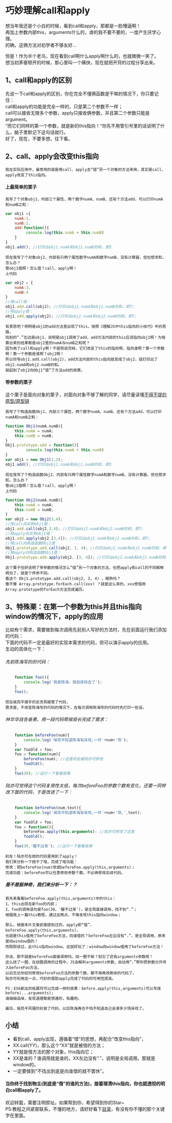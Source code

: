 # 巧妙理解call和apply
想当年我还是个小白的时候，看到call和apply，那都是一脸懵逼啊！<br/>
再加上参数内部this，arguments什么的，虐的我不要不要的，一度产生厌学心理。<br/>
的确，这俩方法对初学者不够友好...<br/>

但是！作为半个老鸟，现在看到call啊什么apply啊什么的，也就微微一笑了。<br/>
想当初茅塞顿开的时候，那心里叫一个痛快，现在就把开窍的过程分享出来。<br/>

## 1、call和apply的区别
先说一下call和apply的区别，你在完全不懂俩函数是干嘛的情况下，你只要记住：<br/>
call和apply的功能是完全一样的，只是第二个参数不一样；<br/>
call可以接收无限多个参数，apply只接收俩参数，并且第二个参数只能是argument。<br/>
“而它们同样的第一个参数，就是新的this指向！”你先不用管引号里的话说明了什么，脑子里默记下这句话就行。<br/>
好了，现在，不要多想，往下看。<br/>


## 2、call、apply会改变this指向
    
    我在实际应用中，最常用的就是用call、apply去“借”另一个对象的方法来用，其实是call、apply改变了this指向。
#### 上最简单的栗子

    我写了个对象obj1，内部三个属性，两个数字numA、numB、还有个方法add，可以打印numA和numB之和：
    
```javascript
var obj1 ={
    numA:1,
    numB:2,
    add:function(){
         console.log(this.numA + this.numB)
    }
}
obj1.add(); //打印出obj1.numA和obj1.numB的和，即3
```

    现在我写了个对象obj2，内部有只两个属性数字numA和数字numB，没有计算器，但也想求和，怎么办？
    管obj1借啊！怎么借？call、apply啊！
    上代码

```javascript
var obj2 = {
    numA:3,
    numB:4
}
//用call借：
obj1.add.call(obj2); //打印出obj2.numA和obj2.numB的和，即7;
//用apply借：
obj1.add.apply(obj2); //打印出obj2.numA和obj2.numB的和，即7;
```

    有意思吧？明明是obj1的add方法里出现了this，按照《理解JS中this指向的小技巧》中的思路，
    找到的“.”左边是obj1，说明是obj1调用了add，add方法内部的this应该指向obj1啊！为啥算出来的结果都是obj2里的numA与numB之和呢？
    因为用了call和apply啊！不是刚说完嘛，它们改变了this的指向啊，指向谁啊？第一个参数啊！第一个参数是谁啊？obj2啊！
    所以你写obj1.add.call(obj2)，add方法内部的this指向就变成了obj2，就打印出了obj2.numA和obj2.numB的和。
    就起到了obj2向Obj1“借”了方法add的效果。
#### 带参数的栗子
这个栗子是面向对象的栗子，对面向对象不够了解的同学，请尽量读懂[不得不提的原型/原型链](https://github.com/TerryBeanX2/Dive-Into-JS/tree/master/proto)<br/>

    我写了个构造函数Obj1，内部三个属性，两个数字numA、numB、还有个方法add，可以打印numA和numB之和：
    
```javascript
function Obj1(numA,numB){
    this.numA = numA;
    this.numB = numB;
}
Obj1.prototype.add = function(){
         console.log(this.numA + this.numB)
}
var obj1 = new Obj1(1,2);
obj1.add(); //打印出obj1.numA和obj1.numB的和，即3
```

    现在我写了个构造函数Obj2，内部有只两个属性数字numA和数字numB，没有计算器，但也想求和，怎么办？
    管obj1借啊！怎么借？call、apply啊！
    上代码

```javascript
function Obj2(numA,numB){
    this.numA = numA;
    this.numB = numB;
}
var obj2 = new Obj2(3,4);
//用call向实例obj1借：
obj1.add.call(obj2,3,4); //打印出obj2.numA和obj2.numB的和，即7;
//用apply向实例obj1借：
obj1.add.apply(obj2,[3,4]); //打印出obj2.numA和obj2.numB的和，即7;
//用call向构造函数Obj1借：
Obj1.prototype.add.call(obj2, 3, 4); //打印出obj2.numA和obj2.numB的和，即7;
//用apply向构造函数Obj1借：
Obj1.prototype.add.apply(obj2, [3, 4]); //打印出obj2.numA和obj2.numB的和，即7;
```

    这个栗子恰好说明了带参数的情况怎么“借”另一个对象的方法，也把apply和call的不同解释明白了，就是个传参不同。
    看这个 Obj1.prototype.add.call(obj2, 3, 4) ，眼熟吗？
    像不像 Array.prototype.forEach.call(xxx) ？就是这么来的，xxx想借用Array.prototype的forEach方法完成遍历。
## 3、特殊栗：在第一个参数为this并且this指向window的情况下，apply的应用
比如有个需求，需要做到每次调用先前别人写好的方法时，先在前面运行我们添加的代码：<br/>
下面的代码不一定是最好的实现本需求的代码，但可以演示apply的应用。<br/>
生动的具体化一下：

###### 先前陈海写的的代码：

```javascript
    function foo(){
        console.log('我是陈海，我拍床戏去了');
    }
    foo();
```

    现在侯亮平接手的反贪局接管了代码，
    需求是，不改变陈海写的代码的情况下，在每次调用陈海写的代码时先打印一些话。
    
###### 林华华自告奋勇，用一段代码帮侯局长完成了需求：
    
```javascript
    function beforeFoo(num){
        console.log('侯亮平知道陈海有床戏,一共'+num+'场');
    }
    var fooOld = foo;
    foo = function(num){
        beforeFoo(num); //这里将会被陆亦可修改
        fooOld();
    }
    foo(30); //运行一下看看效果
```

###### 陆亦可觉得这个代码复用性太低，每次beforeFoo的参数个数有变化，还要一同修改下面的代码，于是改进了一下：

```javascript
    function beforeFoo(num,text){
        console.log('侯亮平知道陈海有床戏,一共'+num+'场,',text);
    }
    var fooOld = foo;
    foo = function(){
        beforeFoo.apply(this,arguments); //陆亦可修改了这里
        fooOld();
    }
    foo(30,'醒不过来'); //运行一下看看效果
```

    刹车！陆亦可在她的代码里用到了apply！
    我们来分析一下她干了啥，完成了啥功能：
    修改：把beforeFoo(num)改成beforeFoo.apply(this,arguments)；
    完成功能：beforeFoo可以任意修改参数个数，不必再修改后续代码。

##### 是不是挺神奇，我们来分析一下：？

    首先来看看beforeFoo.apply(this,arguments)中的this：
    1、this出现在新foo的内部；
    2、foo的调用语句是foo(30，'醒不过来')，是全局直接调用，找不到“.”；
    根据我上一篇this教程，通过这两点，不难发现this指向window；

    那么，根据本片文章前面提到过的，apply即“借”，beforeFoo.apply(this,arguments)，
    也就是this借用了beforeFoo方法，向谁借的？beforeFoo左边没有“.”，是全局调用，原来是向window借的！
    而刚刚说过，此this指向window，这就好玩了：window向window借用了beforeFoo方法！

    你说，那不就是beforeFoo直接调用吗，绕一圈干嘛？别忘了还有arguments参数呢！
    这么绕了一圈，在绕圈调用的过程中，JS会解析arguments参数，自动用“，”帮你把参数分开传入beforeFoo方法，
    以后无论你如何修改beforeFoo方法的参数个数，都不用再改剩余的代码了。
    陆亦可利用这一点，巧妙的借助apply完成了代码的可用性提高。

    PS：ES6新出的拓展符可以完成一样的效果：before.apply(this,arguments)可以写成before(...arguments);
    请细细品味，发现道理都是想通的，有趣吧。

    最后，侯亮平风骚的封装了代码，以后陈海再也不怕不知道自己会演多少场床戏了。
    
## 小结
* 看到call、apply出现，遵循着“借”的思想，再配合“改变this指向”，<br/>
* XX.call(YY)，那么这个“XX”就是被借的方法；<br/>
* YY就是借方法的那个对象，this指向它；<br/>
* XX是谁的？谁调用就是谁的，XX左边没有“.”，说明是全局调用，那就是window的。<br/>
* 一定要做到“不找出到底是向谁借的就不罢休”。<br/>

#### 当你终于找到物主(到底是“借”的谁的方法)，接着理清this指向，你也就透彻的明白call和apply了。

欢迎转载，需要注明原址。如果帮到你，希望得到你的Star~<br/>
PS:教程之间紧密联系，不懂的地方，请好好看下[目录](https://github.com/TerryBeanX2/Dive-Into-JS#提供给有一定js基础开发者进阶知识点大白话解读)，有没有你不懂的那个关键字在里面。








